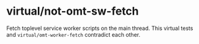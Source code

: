 # virtual/not-omt-sw-fetch

Fetch toplevel service worker scripts on the main thread. This virtual tests
and `virtual/omt-worker-fetch` contradict each other.
